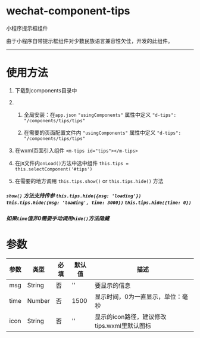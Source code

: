 # wechat-component-tips
小程序提示框组件

由于小程序自带提示框组件对少数民族语言兼容性欠佳，开发的此组件。

---

# 使用方法

1.  下载到components目录中

2.    
    1. 全局安装：在`app.json` `"usingComponents"` 属性中定义 `"d-tips": "/components/tips/tips"`

    2. 在需要的页面配置文件内 `"usingComponents"` 属性中定义 `"d-tips": "/components/tips/tips"`

3.  在wxml页面引入组件 `<m-tips id="tips"></m-tips>`

4.  在js文件内`onLoad()`方法中选中组件 `this.tips = this.selectComponent('#tips')`

5.  在需要的地方调用 `this.tips.show()` or `this.tips.hide()` 方法


##### `show()` 方法支持传参 `this.tips.hide({msg: 'loading'})` `this.tips.hide({msg: 'loading', time: 3000})` `this.tips.hide({time: 0})`

##### 如果`time`值非0需要手动调用`hide()`方法隐藏

# 参数

 参数 | 类型 | 必填 | 默认值 | 描述
 ---- | ----- | -----| ----- | ------ 
 msg  | String | 否 | '' | 要显示的信息 
 time | Number | 否 | 1500 | 显示时间，0为一直显示，单位：毫秒 
 icon | String | 否 | '' | 显示的icon路径，建议修改tips.wxml里默认图标



